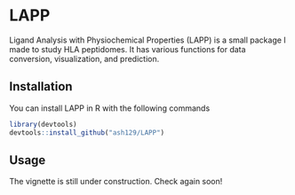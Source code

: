 
<!-- README.md is generated from README.Rmd. Please edit that file -->
LAPP
====

Ligand Analysis with Physiochemical Properties (LAPP) is a small package I made to study HLA peptidomes. It has various functions for data conversion, visualization, and prediction.

Installation
------------

You can install LAPP in R with the following commands

``` r
library(devtools)
devtools::install_github("ash129/LAPP")
```

Usage
-----

The vignette is still under construction. Check again soon!
